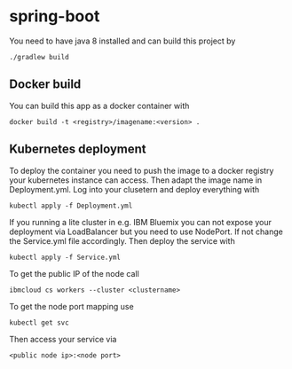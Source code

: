 # spring-boot

You need to have java 8 installed and can build this project by 
```
./gradlew build
```

## Docker build
You can build this app as a docker container with

```
docker build -t <registry>/imagename:<version> .
```

## Kubernetes deployment
To deploy the container you need to push the image to a docker registry your kubernetes instance can access.
Then adapt the image name in Deployment.yml. Log into your clusetern and deploy everything with

```
kubectl apply -f Deployment.yml
```

If you running a lite cluster in e.g. IBM Bluemix you can not expose your deployment via LoadBalancer but you need to use
NodePort. If not change the Service.yml file accordingly. Then deploy the service with

```
kubectl apply -f Service.yml
```

To get the public IP of the node call

```
ibmcloud cs workers --cluster <clustername>
```

To get the node port mapping use 

```
kubectl get svc
```

Then access your service via

```
<public node ip>:<node port>
```
